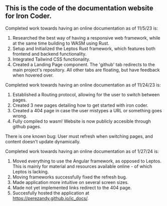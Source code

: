 ## This is the code of the documentation website for Iron Coder.

Completed work towards having an online documentation as of 11/5/23 is:

1. Researched the best way of having a responsive web framework, while at the same time building to WASM using Rust.
2. Setup and Initialized the Leptos Rust framework, which features both frontend and backend functionality.
3. Integrated Tailwind CSS functionality.
4. Created a Landing Page component. The 'github' tab redirects to the main project's repository. All other tabs are floating, but have feedback when hovered over.



Completed work towards having an online documentation as of 11/24/23 is:

1. Established a Routing protocol, allowing for the user to switch between pages.
2. Created 3 new pages detailing how to get started with iron coder.
3. Created a 404 page in case the user mistypes a URL or something goes wrong.
4. Fully compiled to wasm! Website is now publicly accesible through github pages.


There is one known bug: User must refresh when switching pages, and content doesn't update dynamically.

Completed work towards having an online documentation as of 1/27/24 is:

1. Moved everything to use the Angular framework, as opposed to Leptos. This is mainly for material and resources available online - of which Leptos is lacking.
2. Moving frameworks successfully fixed the refresh bug.
3. Made application more intuitive on several screen sizes.
4. Made not yet implemented links redirect to the 404 page.
5. Succesfully hosted the application at https://perezandy.github.io/ic_docs/.
